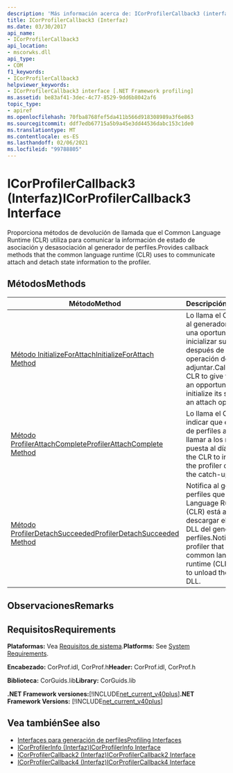 ```yaml
---
description: 'Más información acerca de: ICorProfilerCallback3 (interfaz)'
title: ICorProfilerCallback3 (Interfaz)
ms.date: 03/30/2017
api_name:
- ICorProfilerCallback3
api_location:
- mscorwks.dll
api_type:
- COM
f1_keywords:
- ICorProfilerCallback3
helpviewer_keywords:
- ICorProfilerCallback3 interface [.NET Framework profiling]
ms.assetid: be83af41-3dec-4c77-8529-9dd6b8042af6
topic_type:
- apiref
ms.openlocfilehash: 70fba8768fef5da411b566d918308989a3f6e863
ms.sourcegitcommit: ddf7edb67715a5b9a45e3dd44536dabc153c1de0
ms.translationtype: MT
ms.contentlocale: es-ES
ms.lasthandoff: 02/06/2021
ms.locfileid: "99788805"
---
```

# <a name="icorprofilercallback3-interface"></a><span data-ttu-id="efa5e-103">ICorProfilerCallback3 (Interfaz)</span><span class="sxs-lookup"><span data-stu-id="efa5e-103">ICorProfilerCallback3 Interface</span></span>

<span data-ttu-id="efa5e-104">Proporciona métodos de devolución de llamada que el Common Language Runtime (CLR) utiliza para comunicar la información de estado de asociación y desasociación al generador de perfiles.</span><span class="sxs-lookup"><span data-stu-id="efa5e-104">Provides callback methods that the common language runtime (CLR) uses to communicate attach and detach state information to the profiler.</span></span>  
  
## <a name="methods"></a><span data-ttu-id="efa5e-105">Métodos</span><span class="sxs-lookup"><span data-stu-id="efa5e-105">Methods</span></span>  
  
|<span data-ttu-id="efa5e-106">Método</span><span class="sxs-lookup"><span data-stu-id="efa5e-106">Method</span></span>|<span data-ttu-id="efa5e-107">Descripción</span><span class="sxs-lookup"><span data-stu-id="efa5e-107">Description</span></span>|  
|------------|-----------------|  
|[<span data-ttu-id="efa5e-108">Método InitializeForAttach</span><span class="sxs-lookup"><span data-stu-id="efa5e-108">InitializeForAttach Method</span></span>](icorprofilercallback3-initializeforattach-method.md)|<span data-ttu-id="efa5e-109">Lo llama el CLR para dar al generador de perfiles una oportunidad de inicializar su estado después de una operación de adjuntar.</span><span class="sxs-lookup"><span data-stu-id="efa5e-109">Called by the CLR to give the profiler an opportunity to initialize its state after an attach operation.</span></span>|  
|[<span data-ttu-id="efa5e-110">Método ProfilerAttachComplete</span><span class="sxs-lookup"><span data-stu-id="efa5e-110">ProfilerAttachComplete Method</span></span>](icorprofilercallback3-profilerattachcomplete-method.md)|<span data-ttu-id="efa5e-111">Lo llama el CLR para indicar que el generador de perfiles ahora puede llamar a los métodos de puesta al día.</span><span class="sxs-lookup"><span data-stu-id="efa5e-111">Called by the CLR to indicate that the profiler can now call the catch-up methods.</span></span>|  
|[<span data-ttu-id="efa5e-112">Método ProfilerDetachSucceeded</span><span class="sxs-lookup"><span data-stu-id="efa5e-112">ProfilerDetachSucceeded Method</span></span>](icorprofilercallback3-profilerdetachsucceeded-method.md)|<span data-ttu-id="efa5e-113">Notifica al generador de perfiles que Common Language Runtime (CLR) está a punto de descargar el archivo DLL del generador de perfiles.</span><span class="sxs-lookup"><span data-stu-id="efa5e-113">Notifies the profiler that the common language runtime (CLR) is about to unload the profiler DLL.</span></span>|  
  
## <a name="remarks"></a><span data-ttu-id="efa5e-114">Observaciones</span><span class="sxs-lookup"><span data-stu-id="efa5e-114">Remarks</span></span>  
  
## <a name="requirements"></a><span data-ttu-id="efa5e-115">Requisitos</span><span class="sxs-lookup"><span data-stu-id="efa5e-115">Requirements</span></span>  

 <span data-ttu-id="efa5e-116">**Plataformas:** Vea [Requisitos de sistema](../../get-started/system-requirements.md).</span><span class="sxs-lookup"><span data-stu-id="efa5e-116">**Platforms:** See [System Requirements](../../get-started/system-requirements.md).</span></span>  
  
 <span data-ttu-id="efa5e-117">**Encabezado:** CorProf.idl, CorProf.h</span><span class="sxs-lookup"><span data-stu-id="efa5e-117">**Header:** CorProf.idl, CorProf.h</span></span>  
  
 <span data-ttu-id="efa5e-118">**Biblioteca:** CorGuids.lib</span><span class="sxs-lookup"><span data-stu-id="efa5e-118">**Library:** CorGuids.lib</span></span>  
  
 <span data-ttu-id="efa5e-119">**.NET Framework versiones:**[!INCLUDE[net_current_v40plus](../../../../includes/net-current-v40plus-md.md)]</span><span class="sxs-lookup"><span data-stu-id="efa5e-119">**.NET Framework Versions:** [!INCLUDE[net_current_v40plus](../../../../includes/net-current-v40plus-md.md)]</span></span>  
  
## <a name="see-also"></a><span data-ttu-id="efa5e-120">Vea también</span><span class="sxs-lookup"><span data-stu-id="efa5e-120">See also</span></span>

- [<span data-ttu-id="efa5e-121">Interfaces para generación de perfiles</span><span class="sxs-lookup"><span data-stu-id="efa5e-121">Profiling Interfaces</span></span>](profiling-interfaces.md)
- [<span data-ttu-id="efa5e-122">ICorProfilerInfo (Interfaz)</span><span class="sxs-lookup"><span data-stu-id="efa5e-122">ICorProfilerInfo Interface</span></span>](icorprofilerinfo-interface.md)
- [<span data-ttu-id="efa5e-123">ICorProfilerCallback2 (Interfaz)</span><span class="sxs-lookup"><span data-stu-id="efa5e-123">ICorProfilerCallback2 Interface</span></span>](icorprofilercallback2-interface.md)
- [<span data-ttu-id="efa5e-124">ICorProfilerCallback4 (Interfaz)</span><span class="sxs-lookup"><span data-stu-id="efa5e-124">ICorProfilerCallback4 Interface</span></span>](icorprofilercallback4-interface.md)
